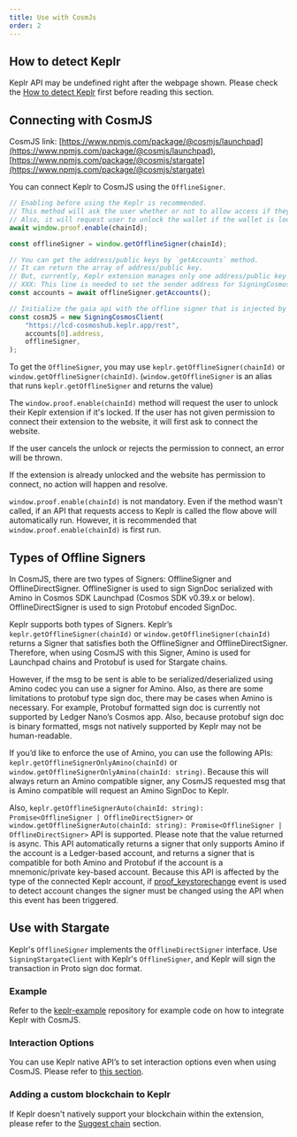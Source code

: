 ```yaml
---
title: Use with CosmJs
order: 2
---
```


## How to detect Keplr
Keplr API may be undefined right after the webpage shown.
Please check the [How to detect Keplr](./README.md#how-to-detect-keplr) first before reading this section.

## Connecting with CosmJS

CosmJS link: [https://www.npmjs.com/package/@cosmjs/launchpad](https://www.npmjs.com/package/@cosmjs/launchpad), [https://www.npmjs.com/package/@cosmjs/stargate](https://www.npmjs.com/package/@cosmjs/stargate)

You can connect Keplr to CosmJS using the `OfflineSigner`.

```javascript
// Enabling before using the Keplr is recommended.
// This method will ask the user whether or not to allow access if they haven't visited this website.
// Also, it will request user to unlock the wallet if the wallet is locked.
await window.proof.enable(chainId);

const offlineSigner = window.getOfflineSigner(chainId);

// You can get the address/public keys by `getAccounts` method.
// It can return the array of address/public key.
// But, currently, Keplr extension manages only one address/public key pair.
// XXX: This line is needed to set the sender address for SigningCosmosClient.
const accounts = await offlineSigner.getAccounts();

// Initialize the gaia api with the offline signer that is injected by Keplr extension.
const cosmJS = new SigningCosmosClient(
    "https://lcd-cosmoshub.keplr.app/rest",
    accounts[0].address,
    offlineSigner,
);
```

To get the `OfflineSigner`, you may use `keplr.getOfflineSigner(chainId)` or `window.getOfflineSigner(chainId)`. (`window.getOfflineSigner` is an alias that runs `keplr.getOfflineSigner` and returns the value)

The `window.proof.enable(chainId)` method will request the user to unlock their Keplr extension if it's locked. If the user has not given permission to connect their extension to the website, it will first ask to connect the website.

If the user cancels the unlock or rejects the permission to connect, an error will be thrown.

If the extension is already unlocked and the website has permission to connect, no action will happen and resolve.

`window.proof.enable(chainId)` is not mandatory. Even if the method wasn't called, if an API that requests access to Keplr is called the flow above will automatically run. However, it is recommended that `window.proof.enable(chainId)` is first run.

## Types of Offline Signers

In CosmJS, there are two types of Signers: OfflineSigner and OfflineDirectSigner. OfflineSigner is used to sign SignDoc serialized with Amino in Cosmos SDK Launchpad (Cosmos SDK v0.39.x or below). OfflineDirectSigner is used to sign Protobuf encoded SignDoc.

Keplr supports both types of Signers. Keplr’s `keplr.getOfflineSigner(chainId)` or `window.getOfflineSigner(chainId)` returns a Signer that satisfies both the OfflineSigner and OfflineDirectSigner. Therefore, when using CosmJS with this Signer, Amino is used for Launchpad chains and Protobuf is used for Stargate chains.

However, if the msg to be sent is able to be serialized/deserialized using Amino codec you can use a signer for Amino. Also, as there are some limitations to protobuf type sign doc, there may be cases when Amino is necessary. For example, Protobuf formatted sign doc is currently not supported by Ledger Nano’s Cosmos app. Also, because protobuf sign doc is binary formatted, msgs not natively supported by Keplr may not be human-readable.

If you’d like to enforce the use of Amino, you can use the following APIs: `keplr.getOfflineSignerOnlyAmino(chainId)` or `window.getOfflineSignerOnlyAmino(chainId: string)`. Because this will always return an Amino compatible signer, any CosmJS requested msg that is Amino compatible will request an Amino SignDoc to Keplr.

Also, `keplr.getOfflineSignerAuto(chainId: string): Promise<OfflineSigner | OfflineDirectSigner>` or `window.getOfflineSignerAuto(chainId: string): Promise<OfflineSigner | OfflineDirectSigner>` API is supported. Please note that the value returned is async. This API automatically returns a signer that only supports Amino if the account is a Ledger-based account, and returns a signer that is compatible for both Amino and Protobuf if the account is a mnemonic/private key-based account. Because this API is affected by the type of the connected Keplr account, if [proof_keystorechange](./README.md#change-key-store-event) event is used to detect account changes the signer must be changed using the API when this event has been triggered.

## Use with Stargate

Keplr's `OfflineSigner` implements the `OfflineDirectSigner` interface. Use `SigningStargateClient` with Keplr's `OfflineSigner`, and Keplr will sign the transaction in Proto sign doc format.

### Example
Refer to the [keplr-example](https://github.com/chainapsis/keplr-example/blob/master/src/main.js) repository for example code on how to integrate Keplr with CosmJS.

### Interaction Options
You can use Keplr native API’s to set interaction options even when using CosmJS. Please refer to [this section](./#interaction-options).

### Adding a custom blockchain to Keplr
If Keplr doesn't natively support your blockchain within the extension, please refer to the [Suggest chain](./suggest-chain.md#suggest-chain) section.
